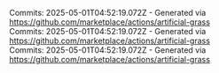 Commits: 2025-05-01T04:52:19.072Z - Generated via https://github.com/marketplace/actions/artificial-grass
<br>
Commits: 2025-05-01T04:52:19.072Z - Generated via https://github.com/marketplace/actions/artificial-grass
<br>
Commits: 2025-05-01T04:52:19.072Z - Generated via https://github.com/marketplace/actions/artificial-grass
<br>
